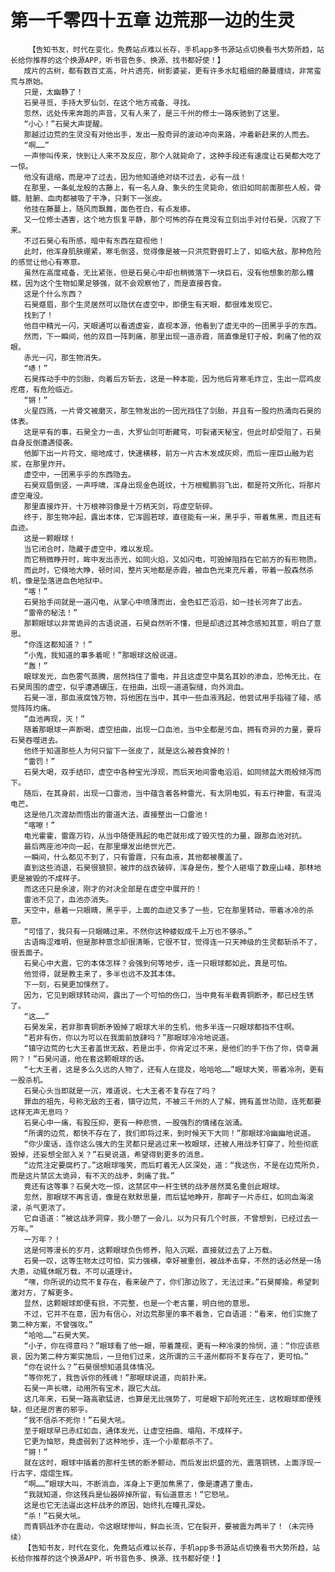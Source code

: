 # 第一千零四十五章 边荒那一边的生灵
        【告知书友，时代在变化，免费站点难以长存，手机app多书源站点切换看书大势所趋，站长给你推荐的这个换源APP，听书音色多、换源、找书都好使！】
       成片的古树，都有数百丈高，叶片透亮，树影婆娑，更有许多水缸粗细的藤蔓缠绕，非常蛮荒与原始。
       只是，太幽静了！
       石昊寻觅，手持大罗仙剑，在这个地方戒备、寻找。
       忽然，远处传来奔跑的声音，又有人来了，是三千州的修士一路疾驰到了这里。
       “小心！”石昊大声提醒。
       那越过边荒的生灵没有对他出手，发出一股奇异的波动冲向来路，冲着新赶来的人而去。
       “啊……”
       一声惨叫传来，快到让人来不及反应，那个人就毙命了，这种手段还有速度让石昊都大吃了一惊。
       他没有退缩，而是冲了过去，因为他知道绝对绕不过去，必有一战！
       在那里，一条虬龙般的古藤上，有一名人身、象头的生灵毙命，依旧如同前面那些人般，骨髓、脏腑、血肉都被吸了干净，只剩下一张皮。
       他挂在藤蔓上，随风而飘舞，面色苍白，有点发瘆。
       又一位修士遇害，这个地方恢复平静，那个可怖的存在竟没有立刻出手对付石昊，沉寂了下来。
       不过石昊心有所感，暗中有东西在窥视他！
       此时，他浑身肌肤绷紧，寒毛倒竖，觉得像是被一只洪荒野兽盯上了，如临大敌，那种危险的感觉让他心有寒意。
       虽然在高度戒备，无比紧张，但是石昊心中却也稍微落下一块巨石，没有他想象的那么糟糕，因为这个生物如果足够强，就不会观察他了，而是直接吞食。
       这是个什么东西？
       石昊蹙眉，那个生灵居然可以隐伏在虚空中，即便生有天眼，都很难发现它。
       找到了！
       他目中精光一闪，天眼通可以看透虚妄，直视本源，他看到了虚无中的一团黑乎乎的东西。
       然而，下一瞬间，他的双目一阵刺痛，那里出现一道赤霞，简直像是钉子般，刺痛了他的双眼。
       赤光一闪，那生物消失。
       “哧！”
       石昊挥动手中的剑胎，向着后方斩去，这是一种本能，因为他后背寒毛炸立，生出一层鸡皮疙瘩，有危险临近。
       “锵！”
       火星四溅，一片骨文被磨灭，那生物发出的一团光挡住了剑胎，并且有一股灼热涌向石昊的体表。
       这是罕有的事，石昊全力一击，大罗仙剑可断藏穹，可裂诸天秘宝，但此时却受阻了，石昊自身反倒遭遇侵袭。
       他脚下出一片符文，缩地成寸，快速横移，前方一片古木发成灰烬，而后一座巨山融为岩浆，在那里炸开。
       虚空中，一团黑乎乎的东西隐去。
       石昊双眉倒竖，一声呼啸，浑身出现金色斑纹，十万根鲲鹏羽飞出，都是符文所化，将那片虚空淹没。
       那里直接炸开，十万根神羽像是十万柄天剑，将虚空斩碎。
       终于，那生物冲起，露出本体，它浑圆若球，直径能有一米，黑乎乎，带着焦黑，而且还有血迹。
       这是一颗眼球！
       当它闭合时，隐藏于虚空中，难以发现。
       而它稍微睁开时，眸中发出赤光，如同火焰，又如闪电，可毁掉阻挡在它前方的有形物质。
       而此时，它倏地大睁，顿时间，整片天地都是赤霞，被血色光束充斥着，带着一股森然杀机，像是坠落进血色地狱中。
       “喀！”
       石昊抬手间就是一道闪电，从掌心中喷薄而出，金色虹芒滔滔，如一挂长河奔了出去。
       “雷帝的秘法！”
       那颗眼球以非常诡异的古语说道，石昊自然听不懂，但是却透过其神念感知其意，明白了意思。
       “你连这都知道？！”
       “小鬼，我知道的事多着呢！”那眼球这般说道。
       “轰！”
       眼球发光，血色雾气蒸腾，居然挡住了雷电，并且这虚空中莫名其妙的渗血，恐怖无比，在石昊周围的虚空，似乎遭遇碾压，在扭曲，出现一道道裂缝，向外淌血。
       石昊一凛，那血液腐蚀万物，将他困在当中，其中一些血液溅起，他尝试用手指碰了碰，感觉阵阵灼痛。
       “血池再现，灭！”
       随着那眼球一声断喝，虚空扭曲，出现一口血池，当中全都是污血，拥有奇异的力量，要将石昊吞噬进去。
       他终于知道那些人为何只留下一张皮了，就是这么被吞食掉的！
       “雷罚！”
       石昊大喝，双手结印，虚空中各种宝光浮现，而后天地间雷电滔滔，如同倾盆大雨般倾泻而下。
       随后，在其身前，出现一口雷池，当中蕴含着各种雷光，有太阴电弧，有五行神雷，有混沌电芒。
       这是他几次渡劫而悟出的雷道大法，直接整出一口雷池！
       “喀嚓！”
       电光霍霍，雷霆万钧，从当中随便溅起的电芒就形成了毁灭性的力量，跟那血池对抗。
       最后两座池冲向一起，在那里爆发出绝世光芒。
       一瞬间，什么都见不到了，只有雷霆，只有血液，其他都被覆盖了。
       直到这些消退，石昊很狼狈，被炸的战衣破碎，浑身是伤，整个人砸塌了数座山峰，那林地更是被毁的不成样子。
       而这还只是余波，刚才的对决全部是在虚空中展开的！
       雷池不见了，血池亦消失。
       天空中，悬着一只眼睛，黑乎乎，上面的血迹又多了一些，它在那里转动，带着冰冷的杀意。
       “可惜了，我只有一只眼睛过来，不然你这种蝼蚁成千上万也不够杀。”
       古语晦涩难明，但是那种意念却很清晰，它很不甘，觉得连一只天神级的生灵都斩杀不了，很丢面子。
       石昊心中大震，它的本体怎样？会强到何等地步，连一只眼球都如此，真是可怕。
       他觉得，就是教主来了，多半也远不及其本体。
       下一刻，石昊更加悚然了。
       因为，它见到眼球转动间，露出了一个可怕的伤口，当中竟有半截青铜断矛，都已经生锈了。
       “这……”
       石昊发呆，若非那青铜断矛毁掉了眼球大半的生机，他多半连一只眼球都挡不住啊。
       “若非有伤，你以为可以在我面前放肆吗？”那眼球冷冷地说道。
       “镇守边荒的七大王者盖世无敌，若是出手，你肯定过不来，是他们的手下伤了你，侥幸漏网？！”石昊问道，他在套这颗眼球的话。
       “七大王者，这是多么久远的人物了，还有人在提及，哈哈哈……”眼球大笑，带着冷冽，更有一股杀机。
       石昊心头当即就是一沉，难道说，七大王者不复存在了吗？
       罪血的祖先，号称无敌的王者，镇守边荒，不被三千州的人了解，拥有盖世功勋，连死都要这样无声无息吗？
       石昊心中一痛，有股压抑，更有一种悲愤，一股强烈的情绪在汹涌。
       “所谓的边荒，都快不存在了，我们即将过来，到时候天下大同！”那眼球冷幽幽地说道。
       “你少废话，连你这么强大的生灵都只是逃过来一枚眼球，还被人用战矛钉穿了，险些彻底毁掉，还妄想全部入关？”石昊说道，希望得到更多的消息。
       “边荒注定要腐朽了。”这眼球嗤笑，而后盯着无人区深处，道：“我这伤，不是在边荒所负，而是这片禁区太诡异，有不灭的战矛，刺痛了我。”
       竟还有这等事？石昊大吃一惊，这禁区中一杆生锈的战矛居然莫名重创此眼球。
       忽然，那眼球不再言语，像是在默默思量，而后猛地睁开，那眸子一片赤红，如同血海滚滚，杀气更浓了。
       它自语道：“被这战矛洞穿，我小憩了一会儿，以为只有几个时辰，不曾想到，已经过去一万年。”
       一万年？！
       这是何等漫长的岁月，这颗眼球负伤修养，陷入沉眠，直接就过去了上万载。
       石昊一叹，这等生物太过可怕，实力强横，幸好被重创，被战矛击穿，不然的话必然是一场大患，动辄休眠万载，不可以道理计。
       “嘿，你所说的边荒不复存在，看来破产了，你们那边败了，无法过来。”石昊揶揄，希望刺激对方，了解更多。
       显然，这颗眼球即便有损，不完整，也是一个老古董，明白他的意思。
       不过，它并不在意，因为有信心，对边荒那里的事不着急，它自语道：“看来，他们实施了第二种方案，不曾强攻。”
       “哈哈……”石昊大笑。
       “小子，你在得意吗？”眼球看了他一眼，带着蔑视，更有一种冷漠的怜悯，道：“你应该悲哀，因为第二种方案实施后，一旦他们过来，这所谓的三千道州都将不复存在了，更可怕。”
       “你在说什么？”石昊很想知道具体情况。
       “等你死了，我告诉你的残魂！”那眼球说道，向前扑来。
       石昊一声长啸，动用所有宝术，跟它大战。
       这几年来，石昊一路高歌猛进，也算是无比强势了，可是眼下却险死还生，这枚眼球即便残缺，但还是厉害的邪乎。
       “我不信杀不死你！”石昊大吼。
       至于眼球早已赤红如血，通体发光，让虚空扭曲、塌陷，不成样子。
       它更为恼怒，竟虚弱到了这种地步，连一个小辈都杀不了。
       “锵！”
       就在这时，眼球中插着的那杆生锈的断矛颤动，而后发出炽盛的光，震落铜锈，上面浮现一行古字，熠熠生辉。
       “啊……”眼球大叫，不断淌血，浑身上下更加焦黑了，像是遭遇了重击。
       “我就知道，你这残兵是仙器碎掉所留，有仙道意志！”它怒吼。
       这是也它无法逼出这杆战矛的原因，始终扎在瞳孔深处。
       “杀！”石昊大吼。
       而青铜战矛亦在震动，令这眼球惨叫，鲜血长流，它在裂开，要被震为两半了！（未完待续）
       【告知书友，时代在变化，免费站点难以长存，手机app多书源站点切换看书大势所趋，站长给你推荐的这个换源APP，听书音色多、换源、找书都好使！】